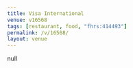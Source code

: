 ```yaml
---
title: Visa International
venue: v16568
tags: [restaurant, food, "fhrs:414493"]
permalink: /v/16568/
layout: venue
---
```

null